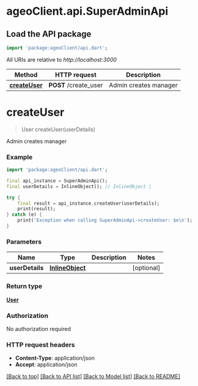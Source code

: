 # ageoClient.api.SuperAdminApi

## Load the API package
```dart
import 'package:ageoClient/api.dart';
```

All URIs are relative to *http://localhost:3000*

Method | HTTP request | Description
------------- | ------------- | -------------
[**createUser**](SuperAdminApi.md#createuser) | **POST** /create_user | Admin creates manager


# **createUser**
> User createUser(userDetails)

Admin creates manager

### Example
```dart
import 'package:ageoClient/api.dart';

final api_instance = SuperAdminApi();
final userDetails = InlineObject(); // InlineObject | 

try {
    final result = api_instance.createUser(userDetails);
    print(result);
} catch (e) {
    print('Exception when calling SuperAdminApi->createUser: $e\n');
}
```

### Parameters

Name | Type | Description  | Notes
------------- | ------------- | ------------- | -------------
 **userDetails** | [**InlineObject**](InlineObject.md)|  | [optional] 

### Return type

[**User**](User.md)

### Authorization

No authorization required

### HTTP request headers

 - **Content-Type**: application/json
 - **Accept**: application/json

[[Back to top]](#) [[Back to API list]](../README.md#documentation-for-api-endpoints) [[Back to Model list]](../README.md#documentation-for-models) [[Back to README]](../README.md)

